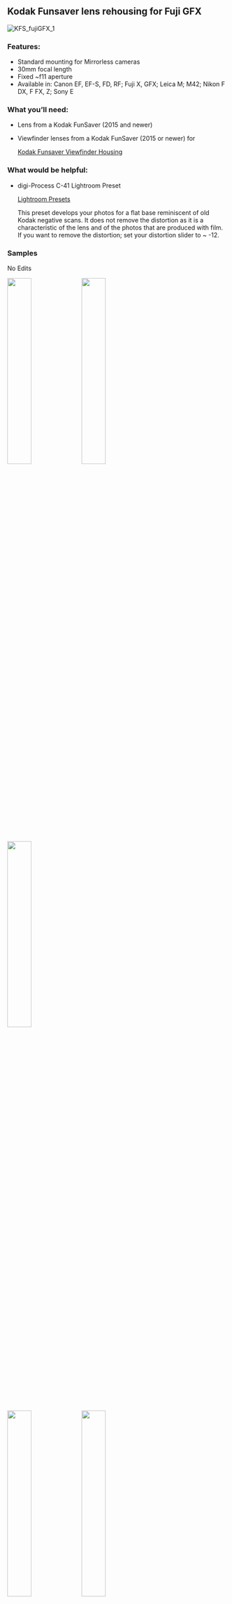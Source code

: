 ## Kodak Funsaver lens rehousing for Fuji GFX

![KFS_fujiGFX_1](https://github.com/Archive-663/kodakFunsaver/blob/main/Fuji%20GFX/ASSETS/kodakfunsaver_fujiGFX.jpg)

### Features:
- Standard mounting for Mirrorless cameras
- 30mm focal length
- Fixed ~f11 aperture
- Available in: Canon EF, EF-S, FD, RF; Fuji X, GFX; Leica M; M42; Nikon F DX, F FX, Z; Sony E

### What you’ll need:
- Lens from a Kodak FunSaver (2015 and newer)
- Viewfinder lenses from a Kodak FunSaver (2015 or newer) for
  
  [Kodak Funsaver Viewfinder Housing](https://github.com/Archive-663/kodakFunsaver/tree/main/viewFinder)
  
### What would be helpful:
- digi-Process C-41 Lightroom Preset

    [Lightroom Presets](https://github.com/Archive-663/lightroomPresets)

    This preset develops your photos for a flat base reminiscent of old Kodak negative scans. It does not remove the distortion as it is a characteristic of the lens and of the photos that are produced with film. If you want to remove the distortion; set your distortion slider to ~ -12.

### Samples
No Edits
<p float="left">
  <img src="https://github.com/Archive-663/kodakFunsaver/blob/main/Fuji%20GFX/ASSETS/noEdit/NOPP_4K%20(1).jpg" width="33%" />
  <img src="https://github.com/Archive-663/kodakFunsaver/blob/main/Fuji%20GFX/ASSETS/noEdit/NOPP_4K%20(2).jpg" width="33%" />
  <img src="https://github.com/Archive-663/kodakFunsaver/blob/main/Fuji%20GFX/ASSETS/noEdit/NOPP_4K%20(3).jpg" width="33%" />
</p>
<p float="left">
  <img src="https://github.com/Archive-663/kodakFunsaver/blob/main/Fuji%20GFX/ASSETS/noEdit/NOPP_4K%20(4).jpg" width="33%" />
  <img src="https://github.com/Archive-663/kodakFunsaver/blob/main/Fuji%20GFX/ASSETS/noEdit/NOPP_4K%20(5).jpg" width="33%" />
  <img src="https://github.com/Archive-663/kodakFunsaver/blob/main/Fuji%20GFX/ASSETS/noEdit/NOPP_4K%20(6).jpg" width="33%" />
</p>
<p float="left">
  <img src="https://github.com/Archive-663/kodakFunsaver/blob/main/Fuji%20GFX/ASSETS/noEdit/NOPP_4K%20(9).jpg" width="33%" />
  <img src="https://github.com/Archive-663/kodakFunsaver/blob/main/Fuji%20GFX/ASSETS/noEdit/NOPP_4K%20(10).jpg" width="33%" />
  <img src="https://github.com/Archive-663/kodakFunsaver/blob/main/Fuji%20GFX/ASSETS/noEdit/NOPP_4K%20(11).jpg" width="33%" />
</p>
<p float="left">
  <img src="https://github.com/Archive-663/kodakFunsaver/blob/main/Fuji%20GFX/ASSETS/noEdit/NOPP_4K%20(7).jpg" width="33%" />
  <img src="https://github.com/Archive-663/kodakFunsaver/blob/main/Fuji%20GFX/ASSETS/noEdit/NOPP_4K%20(8).jpg" width="33%" />
  <img src="https://github.com/Archive-663/kodakFunsaver/blob/main/Fuji%20GFX/ASSETS/noEdit/NOPP_4K%20(13).jpg" width="33%" />
</p>

Post Processed
<p float="left">
  <img src="https://github.com/Archive-663/kodakFunsaver/blob/main/Fuji%20GFX/ASSETS/postProcessed/PP_4K%20(1).jpg" width="33%" />
  <img src="https://github.com/Archive-663/kodakFunsaver/blob/main/Fuji%20GFX/ASSETS/postProcessed/PP_4K%20(2).jpg" width="33%" />
  <img src="https://github.com/Archive-663/kodakFunsaver/blob/main/Fuji%20GFX/ASSETS/postProcessed/PP_4K%20(3).jpg" width="33%" />
</p>
<p float="left">
  <img src="https://github.com/Archive-663/kodakFunsaver/blob/main/Fuji%20GFX/ASSETS/postProcessed/PP_4K%20(4).jpg" width="33%" />
  <img src="https://github.com/Archive-663/kodakFunsaver/blob/main/Fuji%20GFX/ASSETS/postProcessed/PP_4K%20(5).jpg" width="33%" />
  <img src="https://github.com/Archive-663/kodakFunsaver/blob/main/Fuji%20GFX/ASSETS/postProcessed/PP_4K%20(6).jpg" width="33%" />
</p>
<p float="left">
  <img src="https://github.com/Archive-663/kodakFunsaver/blob/main/Fuji%20GFX/ASSETS/postProcessed/PP_4K%20(9).jpg" width="33%" />
  <img src="https://github.com/Archive-663/kodakFunsaver/blob/main/Fuji%20GFX/ASSETS/postProcessed/PP_4K%20(10).jpg" width="33%" />
  <img src="https://github.com/Archive-663/kodakFunsaver/blob/main/Fuji%20GFX/ASSETS/postProcessed/PP_4K%20(11).jpg" width="33%" />
</p>
<p float="left">
  <img src="https://github.com/Archive-663/kodakFunsaver/blob/main/Fuji%20GFX/ASSETS/postProcessed/PP_4K%20(7).jpg" width="33%" />
  <img src="https://github.com/Archive-663/kodakFunsaver/blob/main/Fuji%20GFX/ASSETS/postProcessed/PP_4K%20(8).jpg" width="33%" />
  <img src="https://github.com/Archive-663/kodakFunsaver/blob/main/Fuji%20GFX/ASSETS/postProcessed/PP_4K%20(13).jpg" width="33%" />
</p>

### Helpful Links:
- [Kodak FunSaver Disassembly](https://www.youtube.com/watch?v=eMyq5sUIDkU)

- [Kodak FunSaver Lens Removal](https://www.youtube.com/watch?v=mniP1P2PrpM)

- [Kodak FunSaver Lens Adapter Assembly](https://www.youtube.com/watch?v=7Ed5-oDCAb8)

### Printing help:
I print with PETG because it's pretty easy to set up with and dial in. If you want to use something else, go for it. I'd stay away from PLA because it's not the best in heat and against solvents. 

Generally, all my designs have chamfers on the print face of the STL.

Please view the printOrientation.3mf file for help with orienting the parts on the printer bed. 

### Assembly help:
Please view the _assembly.stp file for help in parts orientation. If you do not have a CAD program, <a href="https://www.freecad.org/downloads.php" target="_blank">download FreeCAD</a> to view the assembly file and better understand how it should assemble.

### Help support Archive 663 with a dontation or monthly sub
<a href='https://ko-fi.com/P5P3MHMSF' target='_blank'><img height='36' style='border:0px;height:36px;' src='https://storage.ko-fi.com/cdn/kofi2.png?v=3' border='0' alt='Buy Me a Coffee at ko-fi.com' /></a>

